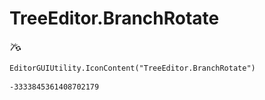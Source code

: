 # TreeEditor.BranchRotate
![](/img/TreeEditor.BranchRotate.png)

``` CSharp
EditorGUIUtility.IconContent("TreeEditor.BranchRotate")
```
```
-3333845361408702179
```
